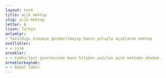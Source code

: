 ```yaml
---
layout: term
title: açık mektup
slug: acik-mektup
letter: A
lisan: Türkçe
anlamlar:
- Yazıldığı kimseye gönderilmeyip basın yoluyla açıklanan mektup
ozellikler:
- - isim
ornekler:
- - Cumhuriyet gazetesinde bana hitaben yazılan açık mektubu okudum.
orneklerkaynak:
- - Kemal Tahir
---
```

